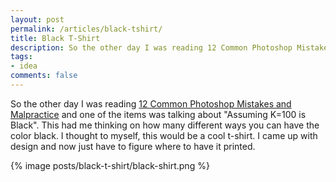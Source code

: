 ```yaml
---
layout: post
permalink: /articles/black-tshirt/
title: Black T-Shirt
description: So the other day I was reading 12 Common Photoshop Mistakes and Malpractice and one of the items was talking about "Assuming K=100 is Black".
tags:
- idea
comments: false
---
```


<p>So the other day I was reading <a href="http://www.thedesigncubicle.com/2009/01/12-common-photoshop-mistakes-misuses-and-abuses/">12 Common Photoshop Mistakes and Malpractice</a> and one of the items was talking about "Assuming K=100 is Black". This had me thinking on how many different ways you can have the color black. I thought to myself, this would be a cool t-shirt. I came up with design and now just have to figure where to have it printed.</p>
{% image posts/black-t-shirt/black-shirt.png %}
